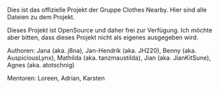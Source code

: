  Dies ist das offizielle Projekt der Gruppe Clothes Nearby. Hier sind alle Dateien zu dem Projekt.

 Dieses Projekt ist OpenSource und daher frei zur Verfügung.
 Ich möchte aber bitten, dass dieses Projekt nicht als eigenes ausgegeben wird.

 Authoren:  Jana (aka. j8na),
            Jan-Hendrik (aka. JH220),
            Benny (aka. AuspiciousLynx),
            Mathilda (aka. tanzmaustilda),
            Jian (aka. JianKitSune),
            Agnes (aka. atotschnig)

 Mentoren:  Loreen,
            Adrian,
            Karsten
